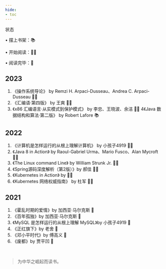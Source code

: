 ```yaml
---
hide:
- toc
---
```


状态

• 摆上书架：📚

• 开始阅读：👩‍💻

• 阅读完毕：🎈

## 2023
1. 《操作系统导论》 by Remzi H. Arpaci-Dusseau、Andrea C. Arpaci-Dusseau 👩‍💻
2. 《汇编语·第四版》 by 王爽 👩‍💻
3. 《x86 汇编语言·从实模式到保护模式》 by 李忠、王晓波、余洁 👩‍💻
4《Java 数据结构和算法·第二版》 by Robert Lafore 📚

## 2022
1. 《计算机是怎样运行的从根上理解计算机》 by 小孩子4919 👩‍💻
2. 《Java 8 in Action》 by Raoul-Gabriel Urma、Mario Fusco、Alan Mycroft 👩‍💻
3. 《The Linux command Line》 by William Strunk Jr. 👩‍💻
4. 《Spring源码深度解析（第2版）》by 郝佳 👩‍💻
5. 《Kubernetes in Action》 by 👩‍💻
6. 《Kubernetes 网络权威指南》 by 杜军 👩‍💻

## 2021
1. 《霍乱时期的爱情》by 加西亚·马尔克斯 🎈
2. 《百年孤独》by 加西亚·马尔克斯 🎈
3. 《MySQL 是怎样运行的从根上理解 MySQL》by 小孩子4919 🎈
4. 《正红旗下》by 老舍 🎈
5. 《邓小平时代》by 傅高义 🎈
6. 《废都》by 贾平凹 🎈

<br/>

> 为中华之崛起而读书。
